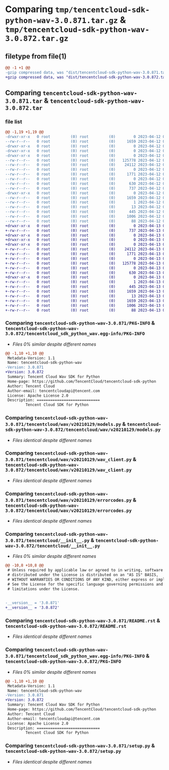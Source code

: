 # Comparing `tmp/tencentcloud-sdk-python-wav-3.0.871.tar.gz` & `tmp/tencentcloud-sdk-python-wav-3.0.872.tar.gz`

## filetype from file(1)

```diff
@@ -1 +1 @@
-gzip compressed data, was "dist/tencentcloud-sdk-python-wav-3.0.871.tar", last modified: Wed Apr 12 00:47:35 2023, max compression
+gzip compressed data, was "dist/tencentcloud-sdk-python-wav-3.0.872.tar", last modified: Thu Apr 13 01:09:12 2023, max compression
```

## Comparing `tencentcloud-sdk-python-wav-3.0.871.tar` & `tencentcloud-sdk-python-wav-3.0.872.tar`

### file list

```diff
@@ -1,19 +1,19 @@
-drwxr-xr-x   0 root         (0) root         (0)        0 2023-04-12 00:47:35.000000 tencentcloud-sdk-python-wav-3.0.871/
--rw-r--r--   0 root         (0) root         (0)     1659 2023-04-12 00:47:35.000000 tencentcloud-sdk-python-wav-3.0.871/PKG-INFO
-drwxr-xr-x   0 root         (0) root         (0)        0 2023-04-12 00:47:35.000000 tencentcloud-sdk-python-wav-3.0.871/tencentcloud/
-drwxr-xr-x   0 root         (0) root         (0)        0 2023-04-12 00:47:35.000000 tencentcloud-sdk-python-wav-3.0.871/tencentcloud/wav/
-drwxr-xr-x   0 root         (0) root         (0)        0 2023-04-12 00:47:35.000000 tencentcloud-sdk-python-wav-3.0.871/tencentcloud/wav/v20210129/
--rw-r--r--   0 root         (0) root         (0)   125778 2023-04-12 00:47:34.000000 tencentcloud-sdk-python-wav-3.0.871/tencentcloud/wav/v20210129/models.py
--rw-r--r--   0 root         (0) root         (0)    24112 2023-04-12 00:47:34.000000 tencentcloud-sdk-python-wav-3.0.871/tencentcloud/wav/v20210129/wav_client.py
--rw-r--r--   0 root         (0) root         (0)        0 2023-04-12 00:47:34.000000 tencentcloud-sdk-python-wav-3.0.871/tencentcloud/wav/v20210129/__init__.py
--rw-r--r--   0 root         (0) root         (0)     1771 2023-04-12 00:47:34.000000 tencentcloud-sdk-python-wav-3.0.871/tencentcloud/wav/v20210129/errorcodes.py
--rw-r--r--   0 root         (0) root         (0)        0 2023-04-12 00:47:34.000000 tencentcloud-sdk-python-wav-3.0.871/tencentcloud/wav/__init__.py
--rw-r--r--   0 root         (0) root         (0)      630 2023-04-12 00:47:34.000000 tencentcloud-sdk-python-wav-3.0.871/tencentcloud/__init__.py
--rw-r--r--   0 root         (0) root         (0)      737 2023-04-12 00:47:34.000000 tencentcloud-sdk-python-wav-3.0.871/README.rst
-drwxr-xr-x   0 root         (0) root         (0)        0 2023-04-12 00:47:35.000000 tencentcloud-sdk-python-wav-3.0.871/tencentcloud_sdk_python_wav.egg-info/
--rw-r--r--   0 root         (0) root         (0)     1659 2023-04-12 00:47:35.000000 tencentcloud-sdk-python-wav-3.0.871/tencentcloud_sdk_python_wav.egg-info/PKG-INFO
--rw-r--r--   0 root         (0) root         (0)        1 2023-04-12 00:47:35.000000 tencentcloud-sdk-python-wav-3.0.871/tencentcloud_sdk_python_wav.egg-info/dependency_links.txt
--rw-r--r--   0 root         (0) root         (0)       13 2023-04-12 00:47:35.000000 tencentcloud-sdk-python-wav-3.0.871/tencentcloud_sdk_python_wav.egg-info/top_level.txt
--rw-r--r--   0 root         (0) root         (0)      445 2023-04-12 00:47:35.000000 tencentcloud-sdk-python-wav-3.0.871/tencentcloud_sdk_python_wav.egg-info/SOURCES.txt
--rw-r--r--   0 root         (0) root         (0)     1006 2023-04-12 00:47:34.000000 tencentcloud-sdk-python-wav-3.0.871/setup.py
--rw-r--r--   0 root         (0) root         (0)       88 2023-04-12 00:47:35.000000 tencentcloud-sdk-python-wav-3.0.871/setup.cfg
+drwxr-xr-x   0 root         (0) root         (0)        0 2023-04-13 01:09:12.000000 tencentcloud-sdk-python-wav-3.0.872/
+-rw-r--r--   0 root         (0) root         (0)      737 2023-04-13 01:09:12.000000 tencentcloud-sdk-python-wav-3.0.872/README.rst
+drwxr-xr-x   0 root         (0) root         (0)        0 2023-04-13 01:09:12.000000 tencentcloud-sdk-python-wav-3.0.872/tencentcloud/
+drwxr-xr-x   0 root         (0) root         (0)        0 2023-04-13 01:09:12.000000 tencentcloud-sdk-python-wav-3.0.872/tencentcloud/wav/
+drwxr-xr-x   0 root         (0) root         (0)        0 2023-04-13 01:09:12.000000 tencentcloud-sdk-python-wav-3.0.872/tencentcloud/wav/v20210129/
+-rw-r--r--   0 root         (0) root         (0)    24112 2023-04-13 01:09:12.000000 tencentcloud-sdk-python-wav-3.0.872/tencentcloud/wav/v20210129/wav_client.py
+-rw-r--r--   0 root         (0) root         (0)     1771 2023-04-13 01:09:12.000000 tencentcloud-sdk-python-wav-3.0.872/tencentcloud/wav/v20210129/errorcodes.py
+-rw-r--r--   0 root         (0) root         (0)        0 2023-04-13 01:09:12.000000 tencentcloud-sdk-python-wav-3.0.872/tencentcloud/wav/v20210129/__init__.py
+-rw-r--r--   0 root         (0) root         (0)   125778 2023-04-13 01:09:12.000000 tencentcloud-sdk-python-wav-3.0.872/tencentcloud/wav/v20210129/models.py
+-rw-r--r--   0 root         (0) root         (0)        0 2023-04-13 01:09:12.000000 tencentcloud-sdk-python-wav-3.0.872/tencentcloud/wav/__init__.py
+-rw-r--r--   0 root         (0) root         (0)      630 2023-04-13 01:09:12.000000 tencentcloud-sdk-python-wav-3.0.872/tencentcloud/__init__.py
+drwxr-xr-x   0 root         (0) root         (0)        0 2023-04-13 01:09:12.000000 tencentcloud-sdk-python-wav-3.0.872/tencentcloud_sdk_python_wav.egg-info/
+-rw-r--r--   0 root         (0) root         (0)        1 2023-04-13 01:09:12.000000 tencentcloud-sdk-python-wav-3.0.872/tencentcloud_sdk_python_wav.egg-info/dependency_links.txt
+-rw-r--r--   0 root         (0) root         (0)      445 2023-04-13 01:09:12.000000 tencentcloud-sdk-python-wav-3.0.872/tencentcloud_sdk_python_wav.egg-info/SOURCES.txt
+-rw-r--r--   0 root         (0) root         (0)     1659 2023-04-13 01:09:12.000000 tencentcloud-sdk-python-wav-3.0.872/tencentcloud_sdk_python_wav.egg-info/PKG-INFO
+-rw-r--r--   0 root         (0) root         (0)       13 2023-04-13 01:09:12.000000 tencentcloud-sdk-python-wav-3.0.872/tencentcloud_sdk_python_wav.egg-info/top_level.txt
+-rw-r--r--   0 root         (0) root         (0)     1659 2023-04-13 01:09:12.000000 tencentcloud-sdk-python-wav-3.0.872/PKG-INFO
+-rw-r--r--   0 root         (0) root         (0)     1006 2023-04-13 01:09:12.000000 tencentcloud-sdk-python-wav-3.0.872/setup.py
+-rw-r--r--   0 root         (0) root         (0)       88 2023-04-13 01:09:12.000000 tencentcloud-sdk-python-wav-3.0.872/setup.cfg
```

### Comparing `tencentcloud-sdk-python-wav-3.0.871/PKG-INFO` & `tencentcloud-sdk-python-wav-3.0.872/tencentcloud_sdk_python_wav.egg-info/PKG-INFO`

 * *Files 0% similar despite different names*

```diff
@@ -1,10 +1,10 @@
 Metadata-Version: 1.1
 Name: tencentcloud-sdk-python-wav
-Version: 3.0.871
+Version: 3.0.872
 Summary: Tencent Cloud Wav SDK for Python
 Home-page: https://github.com/TencentCloud/tencentcloud-sdk-python
 Author: Tencent Cloud
 Author-email: tencentcloudapi@tencent.com
 License: Apache License 2.0
 Description: ============================
         Tencent Cloud SDK for Python
```

### Comparing `tencentcloud-sdk-python-wav-3.0.871/tencentcloud/wav/v20210129/models.py` & `tencentcloud-sdk-python-wav-3.0.872/tencentcloud/wav/v20210129/models.py`

 * *Files identical despite different names*

### Comparing `tencentcloud-sdk-python-wav-3.0.871/tencentcloud/wav/v20210129/wav_client.py` & `tencentcloud-sdk-python-wav-3.0.872/tencentcloud/wav/v20210129/wav_client.py`

 * *Files identical despite different names*

### Comparing `tencentcloud-sdk-python-wav-3.0.871/tencentcloud/wav/v20210129/errorcodes.py` & `tencentcloud-sdk-python-wav-3.0.872/tencentcloud/wav/v20210129/errorcodes.py`

 * *Files identical despite different names*

### Comparing `tencentcloud-sdk-python-wav-3.0.871/tencentcloud/__init__.py` & `tencentcloud-sdk-python-wav-3.0.872/tencentcloud/__init__.py`

 * *Files 0% similar despite different names*

```diff
@@ -10,8 +10,8 @@
 # Unless required by applicable law or agreed to in writing, software
 # distributed under the License is distributed on an "AS IS" BASIS,
 # WITHOUT WARRANTIES OR CONDITIONS OF ANY KIND, either express or implied.
 # See the License for the specific language governing permissions and
 # limitations under the License.
 
 
-__version__ = '3.0.871'
+__version__ = '3.0.872'
```

### Comparing `tencentcloud-sdk-python-wav-3.0.871/README.rst` & `tencentcloud-sdk-python-wav-3.0.872/README.rst`

 * *Files identical despite different names*

### Comparing `tencentcloud-sdk-python-wav-3.0.871/tencentcloud_sdk_python_wav.egg-info/PKG-INFO` & `tencentcloud-sdk-python-wav-3.0.872/PKG-INFO`

 * *Files 0% similar despite different names*

```diff
@@ -1,10 +1,10 @@
 Metadata-Version: 1.1
 Name: tencentcloud-sdk-python-wav
-Version: 3.0.871
+Version: 3.0.872
 Summary: Tencent Cloud Wav SDK for Python
 Home-page: https://github.com/TencentCloud/tencentcloud-sdk-python
 Author: Tencent Cloud
 Author-email: tencentcloudapi@tencent.com
 License: Apache License 2.0
 Description: ============================
         Tencent Cloud SDK for Python
```

### Comparing `tencentcloud-sdk-python-wav-3.0.871/setup.py` & `tencentcloud-sdk-python-wav-3.0.872/setup.py`

 * *Files identical despite different names*

